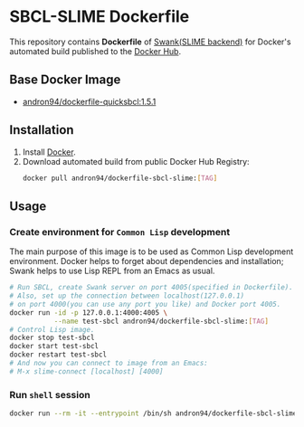 # SBCL-SLIME Dockerfile

This repository contains **Dockerfile** of [Swank(SLIME backend)](https://common-lisp.net/project/slime/doc/html/Connecting-to-a-remote-lisp.html)
for Docker's automated build published to the [Docker Hub](https://hub.docker.com/r/andron94/dockerfile-sbcl-slime/).

## Base Docker Image

+ [andron94/dockerfile-quicksbcl:1.5.1](https://hub.docker.com/r/andron94/dockerfile-quicksbcl/)

## Installation

1.  Install [Docker](https://docs.docker.com/engine/installation/).
2.  Download automated build from public Docker Hub Registry:
    ```sh
    docker pull andron94/dockerfile-sbcl-slime:[TAG]
    ```

## Usage

### Create environment for `Common Lisp` development

The main purpose of this image is to be used as Common Lisp
development environment. Docker helps to forget about dependencies
and installation; Swank helps to use Lisp REPL from an Emacs as usual.

```sh
# Run SBCL, create Swank server on port 4005(specified in Dockerfile).
# Also, set up the connection between localhost(127.0.0.1)
# on port 4000(you can use any port you like) and Docker port 4005.
docker run -id -p 127.0.0.1:4000:4005 \
           --name test-sbcl andron94/dockerfile-sbcl-slime:[TAG]
# Control Lisp image.
docker stop test-sbcl
docker start test-sbcl
docker restart test-sbcl
# And now you can connect to image from an Emacs:
# M-x slime-connect [localhost] [4000]
```

### Run `shell` session

```sh
docker run --rm -it --entrypoint /bin/sh andron94/dockerfile-sbcl-slime:[TAG]
```

